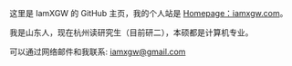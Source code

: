 这里是 IamXGW 的 GitHub 主页，我的个人站是 [Homepage：iamxgw.com](https://iamxgw.com)。

我是山东人，现在杭州读研究生（目前研二），本硕都是计算机专业。

可以通过网络邮件和我联系: iamxgw@gmail.com
